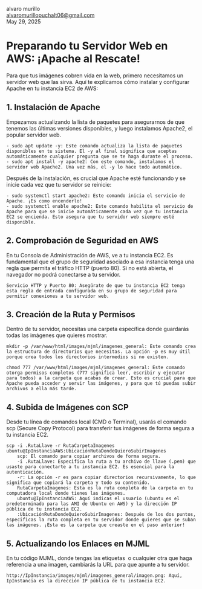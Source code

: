 alvaro murillo  
alvaromurillopuchalt06@gmail.com  
May 29, 2025


# Preparando tu Servidor Web en AWS: ¡Apache al Rescate!

Para que tus imágenes cobren vida en la web, primero necesitamos un servidor web que las sirva. Aquí te explicamos cómo instalar y configurar Apache en tu instancia EC2 de AWS:
## 1. Instalación de Apache

Empezamos actualizando la lista de paquetes para asegurarnos de que tenemos las últimas versiones disponibles, y luego instalamos Apache2, el popular servidor web.

    - sudo apt update -y: Este comando actualiza la lista de paquetes disponibles en tu sistema. El -y al final significa que aceptas automáticamente cualquier pregunta que se te haga durante el proceso.
    - sudo apt install -y apache2: Con este comando, instalamos el servidor web Apache2. Una vez más, el -y lo hace todo automático.

Después de la instalación, es crucial que Apache esté funcionando y se inicie cada vez que tu servidor se reinicie:

    - sudo systemctl start apache2: Este comando inicia el servicio de Apache. ¡Es como encenderlo!
    - sudo systemctl enable apache2: Este comando habilita el servicio de Apache para que se inicie automáticamente cada vez que tu instancia EC2 se encienda. Esto asegura que tu servidor web siempre esté disponible.

## 2. Comprobación de Seguridad en AWS

En tu Consola de Administración de AWS, ve a tu instancia EC2. Es fundamental que el grupo de seguridad asociado a esa instancia tenga una regla que permita el tráfico HTTP (puerto 80). Si no está abierta, el navegador no podrá conectarse a tu servidor.

    Servicio HTTP y Puerto 80: Asegúrate de que tu instancia EC2 tenga esta regla de entrada configurada en su grupo de seguridad para permitir conexiones a tu servidor web.

## 3. Creación de la Ruta y Permisos

Dentro de tu servidor, necesitas una carpeta específica donde guardarás todas las imágenes que quieres mostrar.

    mkdir -p /var/www/html/images/mjml/imagenes_general: Este comando crea la estructura de directorios que necesitas. La opción -p es muy útil porque crea todos los directorios intermedios si no existen.

    chmod 777 /var/www/html/images/mjml/imagenes_general: Este comando otorga permisos completos (777 significa leer, escribir y ejecutar para todos) a la carpeta que acabas de crear. Esto es crucial para que Apache pueda acceder y servir las imágenes, y para que tú puedas subir archivos a ella más tarde.

## 4. Subida de Imágenes con SCP

Desde tu línea de comandos local (CMD o Terminal), usarás el comando scp (Secure Copy Protocol) para transferir tus imágenes de forma segura a tu instancia EC2.

    scp -i .RutaLlave -r RutaCarpetaImagenes ubuntu@IpInstanciaAWS:UbicaciónRutaDondeQuieroSubirImagenes
        scp: El comando para copiar archivos de forma segura.
        -i .RutaLlave: Especifica la ruta a tu archivo de llave (.pem) que usaste para conectarte a tu instancia EC2. Es esencial para la autenticación.
        -r: La opción -r es para copiar directorios recursivamente, lo que significa que copiará la carpeta y todo su contenido.
        RutaCarpetaImagenes: Esta es la ruta completa de la carpeta en tu computadora local donde tienes las imágenes.
        ubuntu@IpInstanciaAWS: Aquí indicas el usuario (ubuntu es el predeterminado para las AMI de Ubuntu en AWS) y la dirección IP pública de tu instancia EC2.
        :UbicaciónRutaDondeQuieroSubirImagenes: Después de los dos puntos, especificas la ruta completa en tu servidor donde quieres que se suban las imágenes. ¡Esta es la carpeta que creaste en el paso anterior!

## 5. Actualizando los Enlaces en MJML

En tu código MJML, donde tengas las etiquetas <img> o cualquier otra que haga referencia a una imagen, cambiarás la URL para que apunte a tu servidor.

    http://IpInstancia/images/mjml/imagenes_general/imagen.png: Aquí, IpInstancia es la dirección IP pública de tu instancia EC2.

